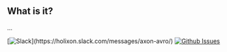 ## What is it?

...

[![Slack](https://img.shields.io/badge/slack-@holixon/axonavro-green.svg?logo=slack")](https://holixon.slack.com/messages/axon-avro/)
[![Github Issues](https://img.shields.io/github/issues/holixon/axon-avro)](https://github.com/holixon/axon-avro/issues)



